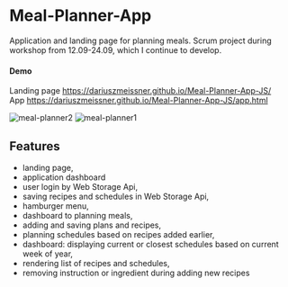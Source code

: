 # Meal-Planner-App
Application and landing page for planning meals.
Scrum project during workshop from 12.09-24.09, which I continue to develop.

#### Demo 
Landing page https://dariuszmeissner.github.io/Meal-Planner-App-JS/ </br>
App https://dariuszmeissner.github.io/Meal-Planner-App-JS/app.html


![meal-planner2](https://user-images.githubusercontent.com/59477908/212501692-41fe00c4-2aeb-43f1-a47e-f28240ddff7c.png)
![meal-planner1](https://user-images.githubusercontent.com/59477908/212501689-aa5b2656-a34d-4e6f-827d-510d23c31b39.png)

## Features
- landing page,
- application dashboard
- user login by Web Storage Api,
- saving recipes and schedules in Web Storage Api,
- hamburger menu,
- dashboard to planning meals,
- adding and saving plans and recipes,
- planning schedules based on recipes added earlier,
- dashboard: displaying current or closest schedules based on current week of year,
- rendering list of recipes and schedules,
- removing instruction or ingredient during adding new recipes





